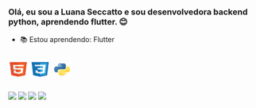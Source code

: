 ### Olá, eu sou a Luana Seccatto e sou desenvolvedora backend python, aprendendo flutter. 😊

- 📚 Estou aprendendo: Flutter

<div style="display: inline_block"><br>
  <img align="center" alt="Luana-HTML" height="30" width="40" src="https://raw.githubusercontent.com/devicons/devicon/master/icons/html5/html5-original.svg">
  <img align="center" alt="Luana-CSS" height="30" width="40" src="https://raw.githubusercontent.com/devicons/devicon/master/icons/css3/css3-original.svg">
  <img align="center" alt="Luana-Python" height="30" width="40" src="https://raw.githubusercontent.com/devicons/devicon/master/icons/python/python-original.svg">
</div>

  ##
  
  <div> 
  <a href="https://www.linkedin.com/in/luanaseccatto/" target="_blank"><img src="https://img.shields.io/badge/-LinkedIn-%230077B5?style=for-the-badge&logo=linkedin&logoColor=white" target="_blank"></a> 
  <a href="https://instagram.com/luanaseccatto" target="_blank"><img src="https://img.shields.io/badge/-Instagram-%23E4405F?style=for-the-badge&logo=instagram&logoColor=white" target="_blank"></a>
 	<a href="https://www.twitter.com/intothemagic" target="_blank"><img src="https://img.shields.io/badge/Twitter-1DA1F2?style=for-the-badge&logo=twitter&logoColor=white" target="_blank"></a>
  <a href = "mailto:luana.seccatto@hotmail.com"><img src="https://img.shields.io/badge/Microsoft_Outlook-0078D4?style=for-the-badge&logo=microsoft-outlook&logoColor=white" target="_blank"></a>
</div>
